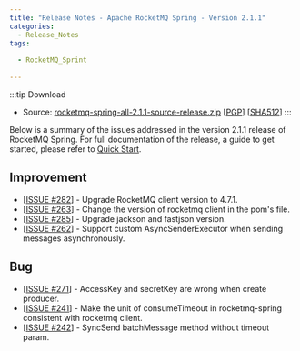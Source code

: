 ```yaml
---
title: "Release Notes - Apache RocketMQ Spring - Version 2.1.1"
categories:
  - Release_Notes
tags:
 
  - RocketMQ_Sprint
  
---
```

:::tip Download
* Source: [rocketmq-spring-all-2.1.1-source-release.zip](https://archive.apache.org/dist/rocketmq/rocketmq-spring/2.1.1/rocketmq-spring-all-2.1.1-source-release.zip) [[PGP](https://archive.apache.org/dist/rocketmq/rocketmq-spring/2.1.1/rocketmq-spring-all-2.1.1-source-release.zip.asc)] [[SHA512](https://archive.apache.org/dist/rocketmq/rocketmq-spring/2.1.1/rocketmq-spring-all-2.1.1-source-release.zip.sha512)]
:::
<!--truncate-->

Below is a summary of the issues addressed in the version 2.1.1 release of RocketMQ Spring. For full documentation of the release, a guide to get started, please refer to [Quick Start](https://github.com/apache/rocketmq-spring).



    



## Improvement
<ul>
<li>[<a href='https://github.com/apache/rocketmq-spring/pull/283'>ISSUE #282</a>] -  Upgrade RocketMQ client version to 4.7.1.
</li>
<li>[<a href='https://github.com/apache/rocketmq-spring/pull/265'>ISSUE #263</a>] -  Change the version of rocketmq client in the pom's file.
</li>
<li>[<a href='https://github.com/apache/rocketmq-spring/pull/285'>ISSUE #285</a>] -  Upgrade jackson and fastjson version.
</li>
<li>[<a href='https://github.com/apache/rocketmq-spring/pull/266'>ISSUE #262</a>] -  Support custom AsyncSenderExecutor when sending messages asynchronously.
</li>
</ul>

## Bug
<ul>
<li>[<a href='https://github.com/apache/rocketmq-spring/pull/269'>ISSUE #271</a>] -  AccessKey and secretKey are wrong when create producer.
</li>
<li>[<a href='https://github.com/apache/rocketmq-spring/pull/247'>ISSUE #241</a>] -  Make the unit of consumeTimeout in rocketmq-spring consistent with rocketmq client.
</li>
<li>[<a href='https://github.com/apache/rocketmq-spring/pull/244'>ISSUE #242</a>] -  SyncSend batchMessage method without timeout param.
</li>
</ul>
